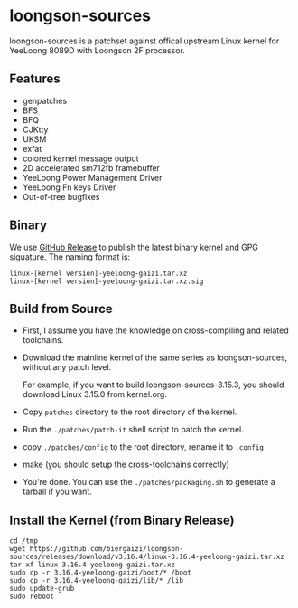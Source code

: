 loongson-sources
====================
loongson-sources is a patchset against offical upstream Linux kernel for YeeLoong 8089D with Loongson 2F processor.


Features
----------
* genpatches
* BFS
* BFQ
* CJKtty
* UKSM
* exfat
* colored kernel message output
* 2D accelerated sm712fb framebuffer
* YeeLoong Power Management Driver
* YeeLoong Fn keys Driver
* Out-of-tree bugfixes

Binary
----------

We use [GitHub Release](https://github.com/biergaizi/loongson-sources/releases) to publish the latest binary kernel and GPG siguature. The naming format is:

	linux-[kernel version]-yeeloong-gaizi.tar.xz
	linux-[kernel version]-yeeloong-gaizi.tar.xz.sig

Build from Source
--------------------

* First, I assume you have the knowledge on cross-compiling and related toolchains.

* Download the mainline kernel of the same series as loongson-sources, without any patch level.

  For example, if you want to build loongson-sources-3.15.3, you should download
  Linux 3.15.0 from kernel.org.

* Copy `patches` directory to the root directory of the kernel.

* Run the `./patches/patch-it` shell script to patch the kernel.

* copy `./patches/config` to the root directory, rename it to `.config`

* make (you should setup the cross-toolchains correctly)

* You're done. You can use the `./patches/packaging.sh` to generate a tarball if you want.

Install the Kernel (from Binary Release)
--------------------
```
cd /tmp
wget https://github.com/biergaizi/loongson-sources/releases/download/v3.16.4/linux-3.16.4-yeeloong-gaizi.tar.xz
tar xf linux-3.16.4-yeeloong-gaizi.tar.xz
sudo cp -r 3.16.4-yeeloong-gaizi/boot/* /boot
sudo cp -r 3.16.4-yeeloong-gaizi/lib/* /lib
sudo update-grub
sudo reboot
```
